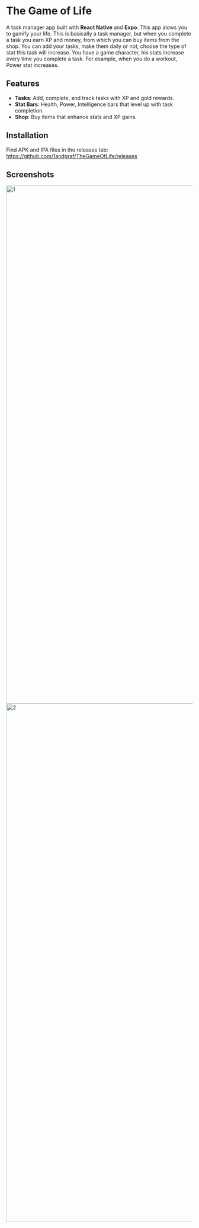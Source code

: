 # The Game of Life

A task manager app built with **React Native** and **Expo**.
This app alows you to gamify your life. 
This is basically a task manager, but when you complete a task you earn XP and money, from which you can buy items from the shop.
You can add your tasks, make them daily or not, choose the type of stat this task will increase.
You have a game character, his stats increase every time you complete a task.
For example, when you do a workout, Power stat increases.

## Features

- **Tasks**: Add, complete, and track tasks with XP and gold rewards.
- **Stat Bars**: Health, Power, Intelligence bars that level up with task completion.
- **Shop**: Buy items that enhance stats and XP gains.

## Installation

Find APK and IPA files in the releases tab:
https://github.com/1andgraf/TheGameOfLife/releases

## Screenshots

<img width="800" height="1400" alt="1" src="https://github.com/user-attachments/assets/9b73d93d-0acc-4b4a-9f9d-df5f01825103" />
<img width="800" height="1400" alt="2" src="https://github.com/user-attachments/assets/39ad7344-ab16-4780-a6b8-bfdfd849af2b" />


